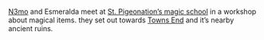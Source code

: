 [N3mo](../../Player%20Characters/Inactive/N3mo.md) and Esmeralda meet at [St. Pigeonation’s magic school](../../Factions/St.%20Pigeonation’s%20magic%20school.md) in a workshop about magical items. they set out towards [Towns End](../../Locations/Yuna%20Highlands/Towns%20End/Towns%20End.md) and it’s nearby ancient ruins.